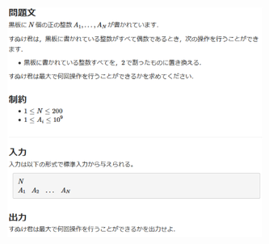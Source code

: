 ![question](https://github.com/kimura-12/AtCoder_Training/blob/master/Beginners_Selection/Shift_only/question.png)